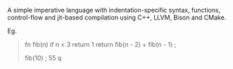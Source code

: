 A simple imperative language with indentation-specific syntax, functions, control-flow and jit-based compilation using C++, LLVM, Bison and CMake.

Eg.
> fn fib(n)
>   if n < 3
>     return 1
>   return fib(n - 2) + fib(n - 1)
> ;
>
> fib(10)
> ;
> 55
> q
